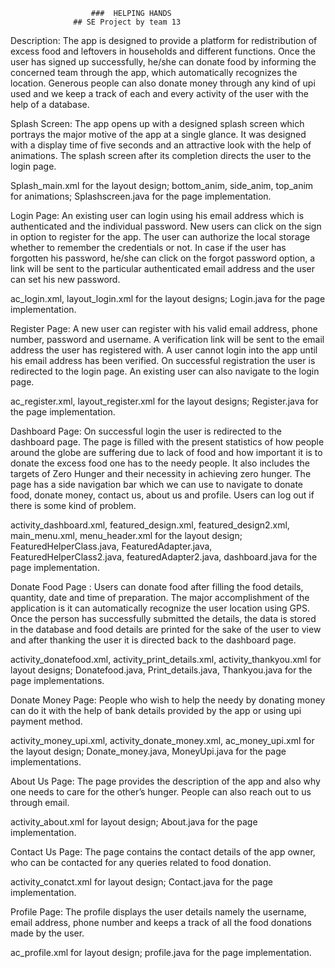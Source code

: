 			          ###  HELPING HANDS
				  ## SE Project by team 13 

Description:
			The app is designed to provide a platform for redistribution of excess food and leftovers in households and different functions. Once the user has signed up successfully, he/she can donate food by informing the concerned team through the app, which automatically recognizes the location. Generous people can also donate money through any kind of upi used and we keep a track of each and every activity of the user with the help of a database.

Splash Screen:
		The app  opens up with a designed splash screen which portrays the major motive of the app at a single glance. It was designed with a display time of five seconds and an attractive look with the help of animations. The splash screen after its completion directs the user to the login page.

Splash_main.xml for the layout design;
bottom_anim, side_anim, top_anim for animations; Splashscreen.java for the page implementation.

Login Page:
		An existing user can login using his email address which is authenticated and the individual password. New users can click on the sign in option to register for the app. The user can authorize the local storage whether to remember the credentials or not. In case if the user has forgotten his password, he/she can click on the forgot password option, a link will be sent to the particular authenticated email address and the user can set his new password.

ac_login.xml, layout_login.xml for the layout designs;
Login.java for the page implementation.

Register Page:
		A new user can register with his valid email address, phone number, password and username. A verification link will be sent to the email address the user has registered with. A user cannot login into the app until his email address has been verified. On successful registration the user is redirected to the login page. An existing user can also navigate to the login page. 

ac_register.xml, layout_register.xml for the layout designs; 
Register.java for the page implementation. 

Dashboard Page:
		On successful login the user is redirected to the dashboard page. The page is filled with the present statistics of how people around the globe are suffering due to lack of food and how important it is to donate the excess food one has to the needy people. It also includes the targets of Zero Hunger and their necessity in achieving zero hunger. The page has a side navigation bar which we can use to navigate to donate food, donate money, contact us, about us and profile. Users can log out if there is some kind of problem. 

activity_dashboard.xml, featured_design.xml, featured_design2.xml, main_menu.xml, menu_header.xml for the layout design;
FeaturedHelperClass.java, FeaturedAdapter.java, FeaturedHelperClass2.java, featuredAdapter2.java, dashboard.java for the page implementation.

Donate Food Page :
		Users can donate food after filling the food details, quantity, date and time of preparation. The major accomplishment of the application is it can automatically recognize the user location using GPS. Once the person has successfully submitted the details, the data is stored in the database and food details are printed for the sake of the user to view and after thanking the user it is directed back to the dashboard page.

activity_donatefood.xml, activity_print_details.xml, activity_thankyou.xml for layout designs;
Donatefood.java, Print_details.java, Thankyou.java for the page implementations.

Donate Money Page:
		People who wish to help the needy by donating money can do it with the help of bank details provided by the app or using upi payment method.

activity_money_upi.xml, activity_donate_money.xml, ac_money_upi.xml for the layout design;
Donate_money.java, MoneyUpi.java for the page implementations.



About Us Page:
		The page provides the description of the app and also why one needs to care for the other’s hunger. People can also reach out to us through email.

activity_about.xml for layout design;
About.java for the page implementation.

Contact Us Page:
		The page contains the contact details of the app owner, who can be contacted for any queries related to food donation. 

activity_conatct.xml for layout design;
Contact.java for the page implementation.

Profile Page:
	         The profile displays the user details namely the username, email address, phone number and keeps a track of all the food donations made by the user.

ac_profile.xml for layout design;
profile.java for the page implementation.


		
		 
			

